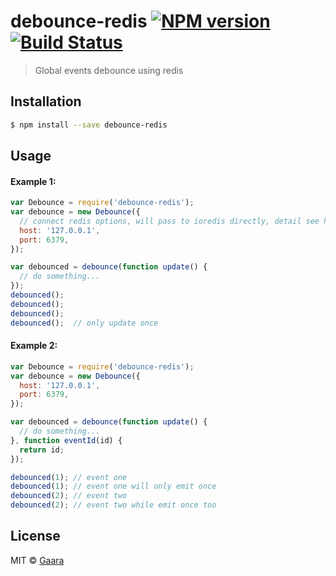 # debounce-redis [![NPM version](https://badge.fury.io/js/debounce-redis.svg)](https://npmjs.org/package/debounce-redis) [![Build Status](https://travis-ci.org/sabakugaara/debounce-redis.svg?branch=master)](https://travis-ci.org/sabakugaara/debounce-redis)

> Global events debounce using redis

## Installation

```sh
$ npm install --save debounce-redis
```

## Usage

#### Example 1:

```js
var Debounce = require('debounce-redis');
var debounce = new Debounce({
  // connect redis options, will pass to ioredis directly, detail see https://github.com/luin/ioredis#connect-to-redis
  host: '127.0.0.1',
  port: 6379,
});

var debounced = debounce(function update() {
  // do something...
});
debounced();
debounced();
debounced();
debounced();  // only update once
```

#### Example 2:

```js
var Debounce = require('debounce-redis');
var debounce = new Debounce({
  host: '127.0.0.1',
  port: 6379,
});

var debounced = debounce(function update() {
  // do something...
}, function eventId(id) {
  return id; 
});

debounced(1); // event one 
debounced(1); // event one will only emit once
debounced(2); // event two
debounced(2); // event two while emit once too
```

## License

MIT © [Gaara]()
